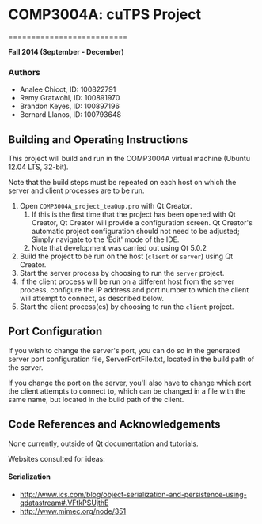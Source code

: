 # COMP3004A: cuTPS Project
==========================

**Fall 2014 (September - December)**

### Authors
- Analee Chicot, ID: 100822791
- Remy Gratwohl, ID: 100891970
- Brandon Keyes, ID: 100897196
- Bernard Llanos, ID: 100793648

## Building and Operating Instructions

This project will build and run in the COMP3004A virtual machine
(Ubuntu 12.04 LTS, 32-bit).

Note that the build steps must be repeated on each host
on which the server and client processes are to be run.

1. Open `COMP3004A_project_teaQup.pro` with Qt Creator.
   1. If this is the first time that the project has been opened with Qt Creator,
      Qt Creator will provide a configuration screen.
      Qt Creator's automatic project configuration should not need to be adjusted;
      Simply navigate to the 'Edit' mode of the IDE.
   2. Note that development was carried out using Qt 5.0.2
2. Build the project to be run on the host (`client` or `server`) using Qt Creator.
3. Start the server process by choosing to run the `server` project.
4. If the client process will be run on a different host
   from the server process, configure the IP address and port number
   to which the client will attempt to connect, as described below.
4. Start the client process(es) by choosing to run the `client` project.

## Port Configuration

If you wish to change the server's port, you can do so in the generated
server port configuration file, ServerPortFile.txt, located in the build path
of the server.

If you change the port on the server, you'll also have to change which port
the client attempts to connect to, which can be changed in a file with the same name, 
but located in the build path of the client.

## Code References and Acknowledgements

None currently, outside of Qt documentation and tutorials.

Websites consulted for ideas:

#### Serialization
- http://www.ics.com/blog/object-serialization-and-persistence-using-qdatastream#.VFtkPSUjthE
- http://www.mimec.org/node/351
